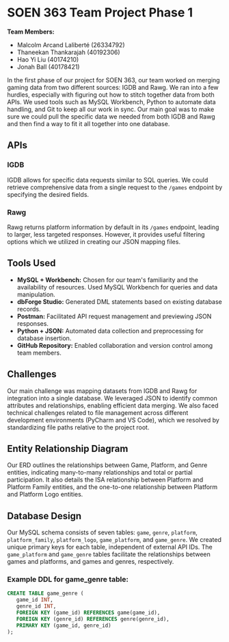 # SOEN 363 Team Project Phase 1

**Team Members:**
- Malcolm Arcand Laliberté (26334792)
- Thaneekan Thankarajah (40192306)
- Hao Yi Liu (40174210)
- Jonah Ball (40178421)

In the first phase of our project for SOEN 363, our team worked on merging gaming data from two different sources: IGDB and Rawg. We ran into a few hurdles, especially with figuring out how to stitch together data from both APIs. We used tools such as MySQL Workbench, Python to automate data handling, and Git to keep all our work in sync. Our main goal was to make sure we could pull the specific data we needed from both IGDB and Rawg and then find a way to fit it all together into one database.

## APIs

### IGDB
IGDB allows for specific data requests similar to SQL queries. We could retrieve comprehensive data from a single request to the `/games` endpoint by specifying the desired fields.

### Rawg
Rawg returns platform information by default in its `/games` endpoint, leading to larger, less targeted responses. However, it provides useful filtering options which we utilized in creating our JSON mapping files.

## Tools Used

- **MySQL + Workbench:** Chosen for our team's familiarity and the availability of resources. Used MySQL Workbench for queries and data manipulation.
- **dbForge Studio:** Generated DML statements based on existing database records.
- **Postman:** Facilitated API request management and previewing JSON responses.
- **Python + JSON:** Automated data collection and preprocessing for database insertion.
- **GitHub Repository:** Enabled collaboration and version control among team members.

## Challenges

Our main challenge was mapping datasets from IGDB and Rawg for integration into a single database. We leveraged JSON to identify common attributes and relationships, enabling efficient data merging. We also faced technical challenges related to file management across different development environments (PyCharm and VS Code), which we resolved by standardizing file paths relative to the project root.

## Entity Relationship Diagram

Our ERD outlines the relationships between Game, Platform, and Genre entities, indicating many-to-many relationships and total or partial participation. It also details the ISA relationship between Platform and Platform Family entities, and the one-to-one relationship between Platform and Platform Logo entities.

## Database Design

Our MySQL schema consists of seven tables: `game`, `genre`, `platform`, `platform_family`, `platform_logo`, `game_platform`, and `game_genre`. We created unique primary keys for each table, independent of external API IDs. The `game_platform` and `game_genre` tables facilitate the relationships between games and platforms, and games and genres, respectively.

### Example DDL for game_genre table:

```sql
CREATE TABLE game_genre (
   game_id INT,
   genre_id INT,
   FOREIGN KEY (game_id) REFERENCES game(game_id),
   FOREIGN KEY (genre_id) REFERENCES genre(genre_id),
   PRIMARY KEY (game_id, genre_id)
);
